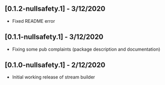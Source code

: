 ## [0.1.2-nullsafety.1] - 3/12/2020

* Fixed README error

## [0.1.1-nullsafety.1] - 3/12/2020

* Fixing some pub complaints (package description and documentation)

## [0.1.0-nullsafety.1] - 2/12/2020

* Initial working release of stream builder
